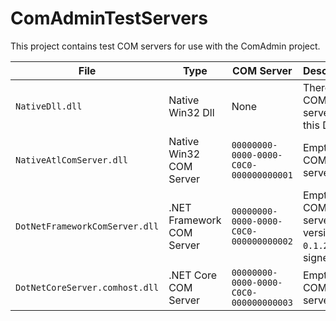 # ComAdminTestServers

This project contains test COM servers for use with the ComAdmin project.

| File | Type | COM Server | Description |
|------|------|------------|-------------|
| `NativeDll.dll` | Native Win32 Dll | None | There a no COM servers in this DLL. |
| `NativeAtlComServer.dll` | Native Win32 COM Server | `00000000-0000-0000-C0C0-000000000001` | Empty COM server. |
| `DotNetFrameworkComServer.dll` | .NET Framework COM Server | `00000000-0000-0000-C0C0-000000000002` | Empty COM server, version `0.1.2.3`, signed. |
| `DotNetCoreServer.comhost.dll` | .NET Core COM Server | `00000000-0000-0000-C0C0-000000000003` | Empty COM server. |